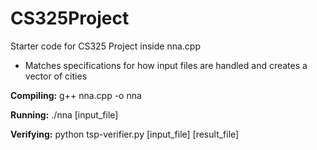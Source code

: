 # CS325Project

Starter code for CS325 Project inside nna.cpp
- Matches specifications for how input files are handled and creates a vector of cities

<b>Compiling:</b> g++ nna.cpp -o nna

<b>Running:</b> ./nna [input_file]

<b>Verifying:</b> python tsp-verifier.py [input_file] [result_file]
